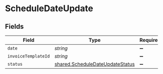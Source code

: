 # ScheduleDateUpdate


## Fields

| Field                                                                                     | Type                                                                                      | Required                                                                                  | Description                                                                               |
| ----------------------------------------------------------------------------------------- | ----------------------------------------------------------------------------------------- | ----------------------------------------------------------------------------------------- | ----------------------------------------------------------------------------------------- |
| `date`                                                                                    | *string*                                                                                  | :heavy_minus_sign:                                                                        | N/A                                                                                       |
| `invoiceTemplateId`                                                                       | *string*                                                                                  | :heavy_minus_sign:                                                                        | N/A                                                                                       |
| `status`                                                                                  | [shared.ScheduleDateUpdateStatus](../../../sdk/models/shared/scheduledateupdatestatus.md) | :heavy_minus_sign:                                                                        | N/A                                                                                       |